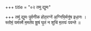 +++
title = "०२ तमु द्युमः"

+++
तमु॑ द्युमः पुर्वणीक होत॒रग्ने॑ अ॒ग्निभि॒र्मनु॑ष इधा॒नः ।  
स्तोमं॒ यम॑स्मै म॒मते॑व शू॒षं घृ॒तं न शुचि॑ म॒तयः॑ पवन्ते ॥